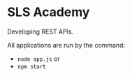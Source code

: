 # SLS Academy
Developing REST APIs.

All applications are run by the command:
- `node app.js` or
- `npm start`
